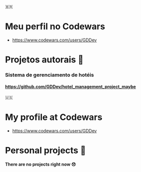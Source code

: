 🇧🇷
# Meu perfil no Codewars
  * https://www.codewars.com/users/GDDev

# Projetos autorais 👷
### Sistema de gerenciamento de hotéis
#### https://github.com/GDDev/hotel_management_project_maybe


 
🇺🇸
# My profile at Codewars
* https://www.codewars.com/users/GDDev

# Personal projects 👷
#### There are no projects right now 😞
